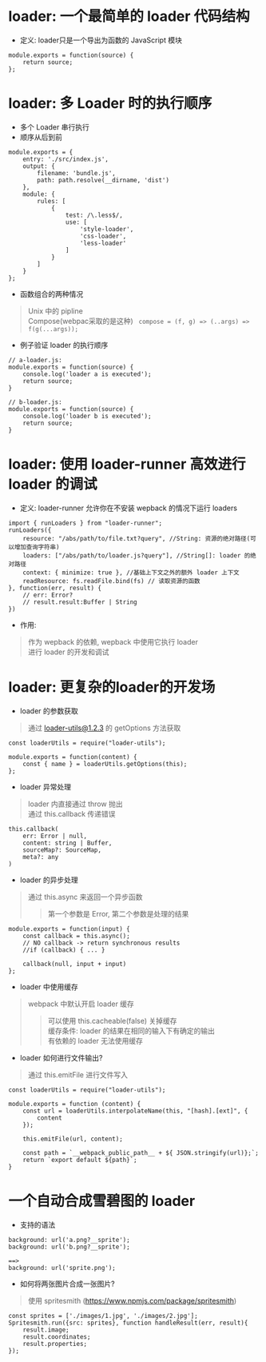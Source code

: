 # loader: 一个最简单的 loader 代码结构  
* 定义: loader只是一个导出为函数的 JavaScript 模块  
```
module.exports = function(source) {
    return source;
};
```  

# loader: 多 Loader 时的执行顺序  
* 多个 Loader 串行执行  
* 顺序从后到前  
```
module.exports = {
    entry: './src/index.js',
    output: {
        filename: 'bundle.js',
        path: path.resolve(__dirname, 'dist')
    },
    module: {
        rules: [
            {
                test: /\.less$/,
                use: [
                    'style-loader',
                    'css-loader',
                    'less-loader'
                ]
            }
        ]
    }
};
```  

* 函数组合的两种情况  
> Unix 中的 pipline  
> Compose(webpac采取的是这种)  ` compose = (f, g) => (..args) => f(g(...args));`  

* 例子验证 loader 的执行顺序  
```
// a-loader.js: 
module.exports = function(source) {
    console.log('loader a is executed');
    return source;
}

// b-loader.js: 
module.exports = function(source) {
    console.log('loader b is executed');
    return source;
}
```
# loader: 使用 loader-runner 高效进行 loader 的调试  
* 定义: loader-runner 允许你在不安装 wepback 的情况下运行 loaders  
```
import { runLoaders } from "loader-runner";
runLoaders({
    resource: "/abs/path/to/file.txt?query", //String: 资源的绝对路径(可以增加查询字符串)
    loaders: ["/abs/path/to/loader.js?query"], //String[]: loader 的绝对路径
    context: { minimize: true }, //基础上下文之外的额外 loader 上下文  
    readResource: fs.readFile.bind(fs) // 读取资源的函数  
}, function(err, result) {
    // err: Error?
    // result.result:Buffer | String 
})
```
* 作用:  
> 作为 wepback 的依赖, wepback 中使用它执行 loader  
> 进行 loader 的开发和调试  

# loader: 更复杂的loader的开发场  
* loader 的参数获取 
> 通过 loader-utils@1.2.3 的 getOptions 方法获取  
```
const loaderUtils = require("loader-utils");

module.exports = function(content) {
    const { name } = loaderUtils.getOptions(this);  
};
```  

* loader 异常处理  
> loader 内直接通过 throw 抛出  
> 通过 this.callback 传递错误  
```
this.callback(
    err: Error | null,
    content: string | Buffer,
    sourceMap?: SourceMap,
    meta?: any
)
```  

* loader 的异步处理  
> 通过 this.async 来返回一个异步函数  
>> 第一个参数是 Error, 第二个参数是处理的结果  
```
module.exports = function(input) {
    const callback = this.async();
    // NO callback -> return synchronous results  
    //if (callback) { ... }

    callback(null, input + input)
};
```  

* loader 中使用缓存  
> webpack 中默认开启 loader 缓存  
>> 可以使用 this.cacheable(false) 关掉缓存  
> 缓存条件: loader 的结果在相同的输入下有确定的输出  
>> 有依赖的 loader 无法使用缓存  

* loader 如何进行文件输出?  
> 通过 this.emitFile 进行文件写入  
```
const loaderUtils = require("loader-utils");

module.exports = function (content) {
    const url = loaderUtils.interpolateName(this, "[hash].[ext]", {
        content
    });

    this.emitFile(url, content);

    const path = `__webpack_public_path__ + ${ JSON.stringify(url)};`;
    return `export default ${path}`;
}
```  

# 一个自动合成雪碧图的 loader  
* 支持的语法  
```
background: url('a.png?__sprite');
background: url('b.png?__sprite');

==>
background: url('sprite.png');
```  

* 如何将两张图片合成一张图片?  
> 使用 spritesmith (https://www.npmjs.com/package/spritesmith)  
```
const sprites = ['./images/1.jpg', './images/2.jpg'];  
Spritesmith.run({src: sprites}, function handleResult(err, result){
    result.image;
    result.coordinates;
    result.properties;
});
```
